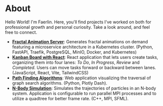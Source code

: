 # About

Hello World! I'm Faerlin. Here, you'll find projects I've worked on both for professional growth and personal curiosity. Take a look around, and feel free to connect.

- [__Fractal Animation Server__](fractal-animation-server.md): Generates fractal animations on demand featuring a microservice architecture in a Kubernetes cluster. (Python, FastAPI, Traefik, PostgreSQL, MinIO, Docker, and Kubernetes)
- [__Kanban Board with React__](kanban-board-react.md): React application that lets users create tasks, organizing them into four lanes: _To Do_, _In Progress_, _Review_ and _Completed_. Users can move tasks forward or backward between lanes. (JavaScript, React, Vite, TailwindCSS)
- [__Path Finding Algorithms__](path-finding-algorithms.md): Web application visualizing the traversal of graph search algorithms. (Python, Plotly Dash).
- [__N-Body Simulation__](n-body.md): Simulates the trajectories of particles in an N-body system. Application is configurable to run parallel MPI processes and to utilize a quadtree for better frame rate.  (C++, MPI, SFML). 